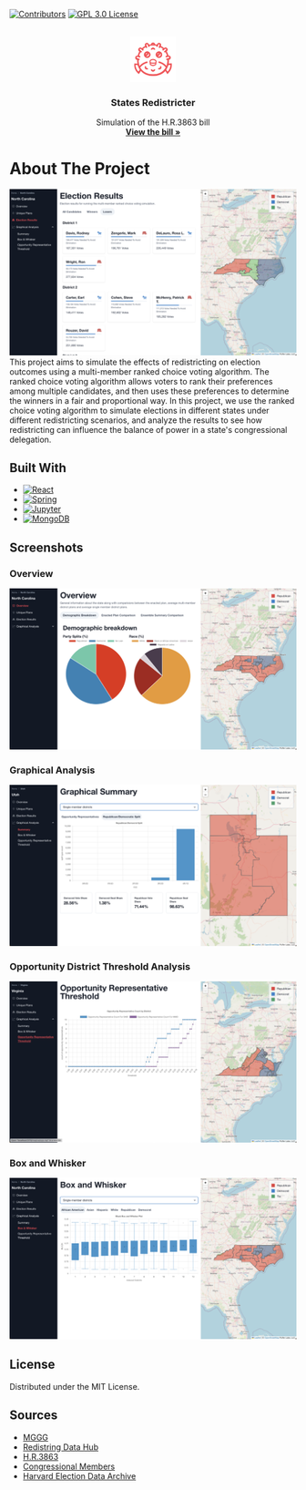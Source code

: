 [![Contributors][contributors-shield]][contributors-url]
[![GPL 3.0 License][license-shield]][license-url]

<!-- PROJECT LOGO -->
<br />
<div align="center">
    <img src="assets/logo.png" alt="Logo" width="80" height="80">

  <h3 align="center">States Redistricter</h3>

  <p align="center">
	Simulation of the H.R.3863 bill
    <br />
    <a href="https://www.congress.gov/bill/117th-congress/house-bill/3863"><strong>View the bill »</strong></a>
  </p>
</div>

# About The Project

<!-- Put image of webpage in assets folder -->

![webpage](assets/webpage.png)
This project aims to simulate the effects of redistricting on election outcomes using a multi-member ranked choice voting algorithm. The ranked choice voting algorithm allows voters to rank their preferences among multiple candidates, and then uses these preferences to determine the winners in a fair and proportional way. In this project, we use the ranked choice voting algorithm to simulate elections in different states under different redistricting scenarios, and analyze the results to see how redistricting can influence the balance of power in a state's congressional delegation.

## Built With

- [![React][react.js]][react-url]
- [![Spring][spring]][spring-url]
- [![Jupyter][jupyter]][jupyter-url]
- [![MongoDB][mongodb]][mongodb-url]

## Screenshots

### Overview

![overview](assets/overview.png)

### Graphical Analysis

![graph](assets/graph.png)

### Opportunity District Threshold Analysis

![threshold](assets/threshold.png)

### Box and Whisker

![boxplot](assets/boxplot.png)

## License

Distributed under the MIT License.

<!-- CONTACT -->

## Sources

- [MGGG](https://mggg.org/)
- [Redistring Data Hub](https://redistrictingdatahub.org)
- [H.R.3863](https://www.congress.gov/bill/117th-congress/house-bill/3863)
- [Congressional Members](https://www.congress.gov/members)
- [Harvard Election Data Archive](https://dataverse.harvard.edu/dataverse/medsl)

[contributors-shield]: https://img.shields.io/github/contributors/nimatullo/416.svg?style=for-the-badge
[contributors-url]: https://github.com/nimatullo/416/graphs/contributors
[license-shield]: https://img.shields.io/github/license/nimatullo/416.svg?style=for-the-badge
[license-url]: https://github.com/nimatullo/416/blob/main/LICENSE.txt
[react.js]: https://img.shields.io/badge/React-20232A?style=for-the-badge&logo=react&logoColor=61DAFB
[react-url]: https://reactjs.org/
[spring]: https://img.shields.io/badge/Spring-6DB33F?style=for-the-badge&logo=spring&logoColor=white
[spring-url]: https://spring.io/
[jupyter]: https://img.shields.io/badge/Jupyter-F37626?style=for-the-badge&logo=Jupyter&logoColor=white
[jupyter-url]: https://jupyter.org/
[mongodb]: https://img.shields.io/badge/MongoDB-4EA94B?style=for-the-badge&logo=MongoDB&logoColor=white
[mongodb-url]: https://www.mongodb.com/
